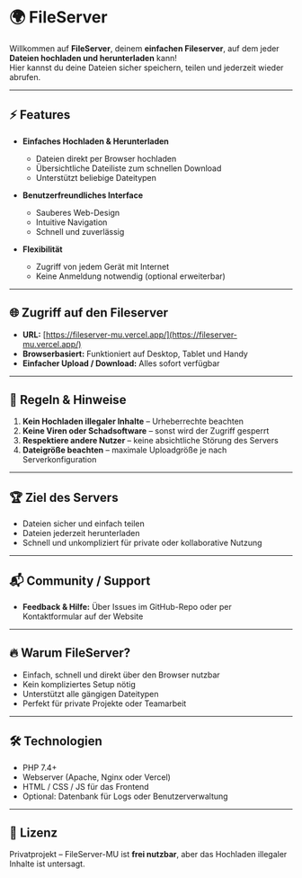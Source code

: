 # 🌍 FileServer

Willkommen auf **FileServer**, deinem **einfachen Fileserver**, auf dem jeder **Dateien hochladen und herunterladen** kann!  
Hier kannst du deine Dateien sicher speichern, teilen und jederzeit wieder abrufen.

---

## ⚡ Features

- **Einfaches Hochladen & Herunterladen**  
  - Dateien direkt per Browser hochladen  
  - Übersichtliche Dateiliste zum schnellen Download  
  - Unterstützt beliebige Dateitypen

- **Benutzerfreundliches Interface**  
  - Sauberes Web-Design  
  - Intuitive Navigation  
  - Schnell und zuverlässig

- **Flexibilität**  
  - Zugriff von jedem Gerät mit Internet  
  - Keine Anmeldung notwendig (optional erweiterbar)

---

## 🌐 Zugriff auf den Fileserver

- **URL:** [https://fileserver-mu.vercel.app/](https://fileserver-mu.vercel.app/)  
- **Browserbasiert:** Funktioniert auf Desktop, Tablet und Handy  
- **Einfacher Upload / Download:** Alles sofort verfügbar

---

## 📜 Regeln & Hinweise

1. **Kein Hochladen illegaler Inhalte** – Urheberrechte beachten  
2. **Keine Viren oder Schadsoftware** – sonst wird der Zugriff gesperrt  
3. **Respektiere andere Nutzer** – keine absichtliche Störung des Servers  
4. **Dateigröße beachten** – maximale Uploadgröße je nach Serverkonfiguration

---

## 🏆 Ziel des Servers

- Dateien sicher und einfach teilen  
- Dateien jederzeit herunterladen  
- Schnell und unkompliziert für private oder kollaborative Nutzung

---

## 📬 Community / Support

- **Feedback & Hilfe:** Über Issues im GitHub-Repo oder per Kontaktformular auf der Website

---

## 🔥 Warum FileServer?

- Einfach, schnell und direkt über den Browser nutzbar  
- Kein kompliziertes Setup nötig  
- Unterstützt alle gängigen Dateitypen  
- Perfekt für private Projekte oder Teamarbeit

---

## 🛠️ Technologien

- PHP 7.4+  
- Webserver (Apache, Nginx oder Vercel)  
- HTML / CSS / JS für das Frontend  
- Optional: Datenbank für Logs oder Benutzerverwaltung

---

## 📜 Lizenz

Privatprojekt – FileServer-MU ist **frei nutzbar**, aber das Hochladen illegaler Inhalte ist untersagt.

